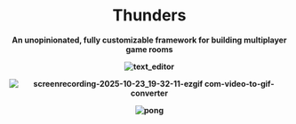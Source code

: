 <div align="center">
  
# Thunders
  
<b> An unopinionated, fully customizable framework for building multiplayer game rooms <b>

![text_editor](https://github.com/user-attachments/assets/d648b420-35c0-45b0-a6e7-a1f030363797)

![screenrecording-2025-10-23_19-32-11-ezgif com-video-to-gif-converter](https://github.com/user-attachments/assets/0a6b2b3a-cf66-419a-8854-9a4898dfc7f5)

![pong](https://github.com/user-attachments/assets/630f97eb-9abc-415f-84d9-04470cf23382)




</div>
